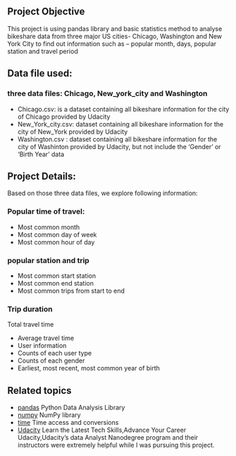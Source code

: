 ## Project Objective
This project is using pandas library and basic statistics method to analyse bikeshare data from three major US cities- Chicago, Washington and New York City to find out information such as – popular month, days, popular station and travel period 

## Data file used: 
### three data files: Chicago, New_york_city and Washington 
* Chicago.csv: is a dataset containing all bikeshare information for the city of Chicago provided by Udacity 
* New_York_city.csv: dataset containing all bikeshare information for the city of New_York provided by Udacity 
* Washington.csv : dataset containing all bikeshare information for the city of Washinton provided by Udacity, but not include the ‘Gender’ or ‘Birth Year’ data 

## Project Details:
Based on those three data files, we explore following information:
### Popular time of travel:
* Most common month 
* Most common day of week
* Most common hour of day
### popular station and trip 
* Most common start station
* Most common end station 
* Most common trips from start to end 
### Trip duration 
Total travel time 
* Average travel time 
* User information 
* Counts of each user type 
* Counts of each gender 
* Earliest, most recent, most common year of birth 

## Related topics 
* [pandas](https://pandas.pydata.org/) Python Data Analysis Library 
* [numpy](http://www.numpy.org/) NumPy library
* [time](https://docs.python.org/2/library/time.html) Time access and conversions
* [Udacity](https://udacity.com) Learn the Latest Tech Skills,Advance Your Career Udacity,Udacity’s data Analyst Nanodegree program and their instructors were extremely helpful while I was pursuing this project.



